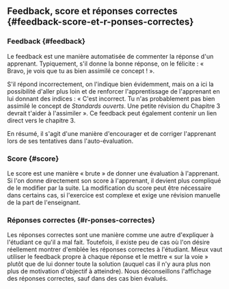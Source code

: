## Feedback, score et réponses correctes {#feedback-score-et-r-ponses-correctes}

### Feedback {#feedback}

Le feedback est une manière automatisée de commenter la réponse d&#039;un apprenant. Typiquement, s&#039;il donne la bonne réponse, on le félicite : « Bravo, je vois que tu as bien assimilé ce concept ! ».

S&#039;il répond incorrectement, on l&#039;indique bien évidemment, mais on a ici la possibilité d&#039;aller plus loin et de renforcer l&#039;apprentissage de l&#039;apprenant en lui donnant des indices : « C&#039;est incorrect. Tu n&#039;as probablement pas bien assimilé le concept de _Standards ouverts_. Une petite révision du Chapitre 3 devrait t&#039;aider à l&#039;assimiler ». Ce feedback peut également contenir un lien direct vers le chapitre 3.

En résumé, il s&#039;agit d&#039;une manière d&#039;encourager et de corriger l&#039;apprenant lors de ses tentatives dans l&#039;auto-évaluation.

### Score {#score}

Le score est une manière « brute » de donner une évaluation à l&#039;apprenant. Si l&#039;on donne directement son score à l&#039;apprenant, il devient plus compliqué de le modifier par la suite. La modification du score peut être nécessaire dans certains cas, si l&#039;exercice est complexe et exige une révision manuelle de la part de l&#039;enseignant.

### Réponses correctes {#r-ponses-correctes}

Les réponses correctes sont une manière comme une autre d&#039;expliquer à l&#039;étudiant ce qu&#039;il a mal fait. Toutefois, il existe peu de cas où l&#039;on désire réellement montrer d&#039;emblée les réponses correctes à l&#039;étudiant. Mieux vaut utiliser le feedback propre à chaque réponse et le mettre « sur la voie » plutôt que de lui donner toute la solution (auquel cas il n&#039;y aura plus non plus de motivation d&#039;objectif à atteindre). Nous déconseillons l&#039;affichage des réponses correctes, sauf dans des cas bien évalués.
